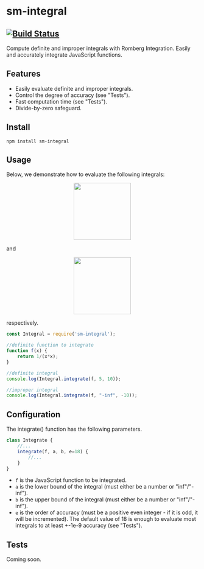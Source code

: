 # sm-integral
[![Build Status](https://travis-ci.org/peelstnac/sm-integral.svg?branch=master)](https://travis-ci.org/peelstnac/sm-integral)
---
Compute definite and improper integrals with Romberg Integration. Easily and accurately integrate JavaScript functions.

## Features
* Easily evaluate definite and improper integrals.
* Control the degree of accuracy (see "Tests").
* Fast computation time (see "Tests").
* Divide-by-zero safeguard.

## Install
```
npm install sm-integral
```

## Usage
Below, we demonstrate how to evaluate the following integrals:
<p align="center">
    <img src="https://latex.artofproblemsolving.com/4/7/e/47e81fa35f8c2401c79087841c9277b23a5f2755.png" width="150"/>
</p>
and
<p align="center">
    <img src="https://latex.artofproblemsolving.com/5/4/d/54dc7c6321193d06abd2dc1016fbf74fddf7a8e5.png" width="150"/>
</p>
respectively.

```js
const Integral = require('sm-integral');

//definite function to integrate
function f(x) {
    return 1/(x*x);
}

//definite integral
console.log(Integral.integrate(f, 5, 10));

//improper integral
console.log(Integral.integrate(f, "-inf", -10));
```

## Configuration
The integrate() function has the following parameters.
```js
class Integrate {
    //...
    integrate(f, a, b, e=18) {
        //...
    }
}
```
* ```f``` is the JavaScript function to be integrated.
* ```a``` is the lower bound of the integral (must either be a number or "inf"/"-inf").
* ```b``` is the upper bound of the integral (must either be a number or "inf"/"-inf").
* ```e``` is the order of accuracy (must be a positive even integer - if it is odd, it will be incremented). The default value of 18 is enough to evaluate most integrals to at least +-1e-9 accuracy (see "Tests").

## Tests
Coming soon.
